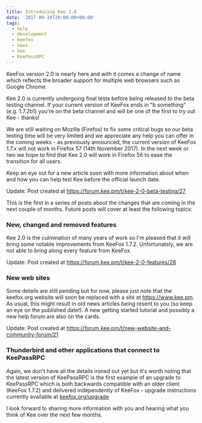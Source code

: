 ```yaml
---
title: Introducing Kee 2.0
date: '2017-09-19T20:00:00+00:00'
tags:
  - help
  - development
  - keefox
  - news
  - kee
  - KeePassRPC
---
```

<p>KeeFox version 2.0 is nearly here and with it comes a change of name which reflects the broader support for multiple web browsers such as Google Chrome.</p>

<p>Kee 2.0 is currently undergoing final tests before being released to the beta testing channel. If your current version of KeeFox ends in "b something" (e.g. 1.7.2b1) you're on the beta channel and will be one of the first to try out Kee - thanks!</p>

<p>We are still waiting on Mozilla (Firefox) to fix some critical bugs so our beta testing time will be very limited and we appreciate any help you can offer in the coming weeks - as previously announced, the current version of KeeFox 1.7.x will not work in Firefox 57 (14th November 2017). In the next week or two we hope to find that Kee 2.0 will work in Firefox 56 to ease the transition for all users.</p>

<p>Keep an eye out for a new article soon with more information about when and how you can help test Kee before the official launch date.</p>
<p>Update: Post created at <a href="https://forum.kee.pm/t/kee-2-0-beta-testing/27">https://forum.kee.pm/t/kee-2-0-beta-testing/27</a></p>

<p>This is the first in a series of posts about the changes that are coming in the next couple of months. Future posts will cover at least the following topics:</p>

<h3>New, changed and removed features</h3>
<p>Kee 2.0 is the culmination of many years of work so I'm pleased that it will bring some notable improvements from KeeFox 1.7.2. Unfortunately, we are not able to bring along every feature from KeeFox.</p>
<p>Update: Post created at <a href="https://forum.kee.pm/t/kee-2-0-features/28">https://forum.kee.pm/t/kee-2-0-features/28</a></p>

<h3>New web sites</h3>
<p>Some details are still pending but for now, please just note that the keefox.org website will soon be replaced with a site at <a href="https://www.kee.pm">https://www.kee.pm</a>. As usual, this might result in old news articles being resent to you (so keep an eye on the published date!). A new getting started tutorial and possibly a new help forum are also on the cards.</p>
<p>Update: Post created at <a href="https://forum.kee.pm/t/new-website-and-community-forum/21">https://forum.kee.pm/t/new-website-and-community-forum/21</a></p>

<h3>Thunderbird and other applications that connect to KeePassRPC</h3>
<p>Again, we don't have all the details ironed out yet but it's worth noting that the latest version of KeePassRPC is the first example of an upgrade to KeePassRPC which is both backwards compatible with an older client (KeeFox 1.7.2) and delivered independently of KeeFox - upgrade instructions currently available at <a href="https://keefox.org/upgrade">keefox.org/upgrade</a></p>

<p>I look forward to sharing more information with you and hearing what you think of Kee over the next few months.</p>
